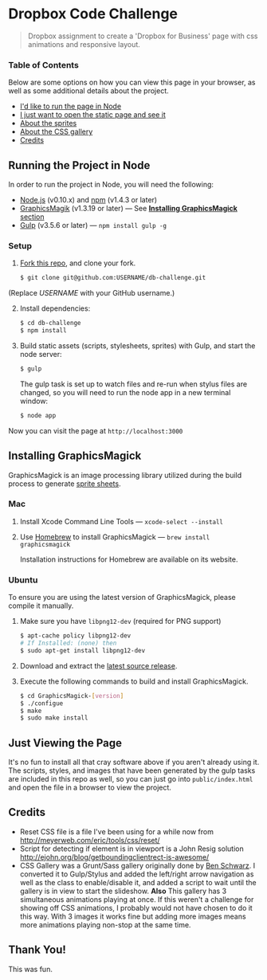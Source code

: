 # Dropbox Code Challenge

> Dropbox assignment to create a 'Dropbox for Business' page with css animations and responsive layout.

### Table of Contents
Below are some options on how you can view this page in your browser, as well as some additional details about the project.

* [I'd like to run the page in Node](https://github.com/tomnez/db-challenge#running-the-project-in-node)
* [I just want to open the static page and see it](https://github.com/tomnez/db-challenge#just-viewing-the-page)
* [About the sprites](https://github.com/tomnez/db-challenge/pull/2)
* [About the CSS gallery](https://github.com/tomnez/db-challenge/pull/9)
* [Credits](https://github.com/tomnez/db-challenge#credits)

## Running the Project in Node
In order to run the project in Node, you will need the following:

* [Node.js](http://nodejs.org) (v0.10.x) and [npm](https://github.com/npm/npm) (v1.4.3 or later)
* [GraphicsMagik](http://www.graphicsmagick.org) (v1.3.19 or later) — See [**Installing GraphicsMagick** section](https://github.com/tomnez/db-challenge#installing-graphicsmagick)
* [Gulp](https://github.com/gulpjs/gulp) (v3.5.6 or later) — `npm install gulp -g`

### Setup

1. [Fork this repo](fork), and clone your fork.

   ```sh
   $ git clone git@github.com:USERNAME/db-challenge.git
   ```

  (Replace *USERNAME* with your GitHub username.)

2. Install dependencies:

   ```sh
   $ cd db-challenge
   $ npm install
   ```

3. Build static assets (scripts, stylesheets, sprites) with Gulp, and start the node server:

   ```sh
   $ gulp
   ```

   The gulp task is set up to watch files and re-run when stylus files are changed, so you will need to run the node app in a new terminal window:
 
   ```sh
   $ node app
   ```
   
Now you can visit the page at `http://localhost:3000`

## Installing GraphicsMagick

GraphicsMagick is an image processing library utilized during the build process to generate [sprite sheets](http://css-tricks.com/css-sprites/).

### Mac

1. Install Xcode Command Line Tools — `xcode-select --install`

2. Use [Homebrew](http://brew.sh/) to install GraphicsMagick — `brew install graphicsmagick`

   Installation instructions for Homebrew are available on its website.

### Ubuntu

To ensure you are using the latest version of GraphicsMagick, please compile it manually.

1. Make sure you have `libpng12-dev` (required for PNG support)

   ```sh
   $ apt-cache policy libpng12-dev
   # If Installed: (none) then
   $ sudo apt-get install libpng12-dev
   ```

2. Download and extract the [latest source release](http://sourceforge.net/projects/graphicsmagick/files/graphicsmagick/).

3. Execute the following commands to build and install GraphicsMagick.

   ```sh
   $ cd GraphicsMagick-[version]
   $ ./configue
   $ make
   $ sudo make install
   ```

## Just Viewing the Page
It's no fun to install all that cray software above if you aren't already using it. The scripts, styles, and images that have been generated by the gulp tasks are included in this repo as well, so you can just go into `public/index.html` and open the file in a browser to view the project.

## Credits
- Reset CSS file is a file I've been using for a while now from http://meyerweb.com/eric/tools/css/reset/
- Script for detecting if element is in viewport is a John Resig solution http://ejohn.org/blog/getboundingclientrect-is-awesome/
- CSS Gallery was a Grunt/Sass gallery originally done by [Ben Schwarz](https://github.com/benschwarz/gallery-css). I converted it to Gulp/Stylus and added the left/right arrow navigation as well as the class to enable/disable it, and added a script to wait until the gallery is in view to start the slideshow. __Also__ This gallery has 3 simultaneous animations playing at once. If this weren't a challenge for showing off CSS animations, I probably would not have chosen to do it this way. With 3 images it works fine but adding more images means more animations playing non-stop at the same time.

## Thank You!
This was fun.


